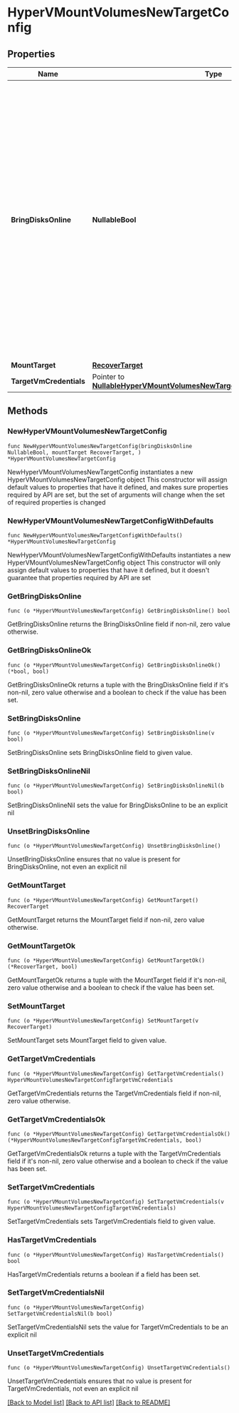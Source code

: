 # HyperVMountVolumesNewTargetConfig

## Properties

Name | Type | Description | Notes
------------ | ------------- | ------------- | -------------
**BringDisksOnline** | **NullableBool** | Specifies whether the volumes need to be online within the target environment after attaching the disks. For linux VMs, this should always be set to false because bring disks online is only supported for Windows VM. If this is set to true, HyperV Integration Services must be installed on the VM. | 
**MountTarget** | [**RecoverTarget**](RecoverTarget.md) |  | 
**TargetVmCredentials** | Pointer to [**NullableHyperVMountVolumesNewTargetConfigTargetVmCredentials**](HyperVMountVolumesNewTargetConfigTargetVmCredentials.md) |  | [optional] 

## Methods

### NewHyperVMountVolumesNewTargetConfig

`func NewHyperVMountVolumesNewTargetConfig(bringDisksOnline NullableBool, mountTarget RecoverTarget, ) *HyperVMountVolumesNewTargetConfig`

NewHyperVMountVolumesNewTargetConfig instantiates a new HyperVMountVolumesNewTargetConfig object
This constructor will assign default values to properties that have it defined,
and makes sure properties required by API are set, but the set of arguments
will change when the set of required properties is changed

### NewHyperVMountVolumesNewTargetConfigWithDefaults

`func NewHyperVMountVolumesNewTargetConfigWithDefaults() *HyperVMountVolumesNewTargetConfig`

NewHyperVMountVolumesNewTargetConfigWithDefaults instantiates a new HyperVMountVolumesNewTargetConfig object
This constructor will only assign default values to properties that have it defined,
but it doesn't guarantee that properties required by API are set

### GetBringDisksOnline

`func (o *HyperVMountVolumesNewTargetConfig) GetBringDisksOnline() bool`

GetBringDisksOnline returns the BringDisksOnline field if non-nil, zero value otherwise.

### GetBringDisksOnlineOk

`func (o *HyperVMountVolumesNewTargetConfig) GetBringDisksOnlineOk() (*bool, bool)`

GetBringDisksOnlineOk returns a tuple with the BringDisksOnline field if it's non-nil, zero value otherwise
and a boolean to check if the value has been set.

### SetBringDisksOnline

`func (o *HyperVMountVolumesNewTargetConfig) SetBringDisksOnline(v bool)`

SetBringDisksOnline sets BringDisksOnline field to given value.


### SetBringDisksOnlineNil

`func (o *HyperVMountVolumesNewTargetConfig) SetBringDisksOnlineNil(b bool)`

 SetBringDisksOnlineNil sets the value for BringDisksOnline to be an explicit nil

### UnsetBringDisksOnline
`func (o *HyperVMountVolumesNewTargetConfig) UnsetBringDisksOnline()`

UnsetBringDisksOnline ensures that no value is present for BringDisksOnline, not even an explicit nil
### GetMountTarget

`func (o *HyperVMountVolumesNewTargetConfig) GetMountTarget() RecoverTarget`

GetMountTarget returns the MountTarget field if non-nil, zero value otherwise.

### GetMountTargetOk

`func (o *HyperVMountVolumesNewTargetConfig) GetMountTargetOk() (*RecoverTarget, bool)`

GetMountTargetOk returns a tuple with the MountTarget field if it's non-nil, zero value otherwise
and a boolean to check if the value has been set.

### SetMountTarget

`func (o *HyperVMountVolumesNewTargetConfig) SetMountTarget(v RecoverTarget)`

SetMountTarget sets MountTarget field to given value.


### GetTargetVmCredentials

`func (o *HyperVMountVolumesNewTargetConfig) GetTargetVmCredentials() HyperVMountVolumesNewTargetConfigTargetVmCredentials`

GetTargetVmCredentials returns the TargetVmCredentials field if non-nil, zero value otherwise.

### GetTargetVmCredentialsOk

`func (o *HyperVMountVolumesNewTargetConfig) GetTargetVmCredentialsOk() (*HyperVMountVolumesNewTargetConfigTargetVmCredentials, bool)`

GetTargetVmCredentialsOk returns a tuple with the TargetVmCredentials field if it's non-nil, zero value otherwise
and a boolean to check if the value has been set.

### SetTargetVmCredentials

`func (o *HyperVMountVolumesNewTargetConfig) SetTargetVmCredentials(v HyperVMountVolumesNewTargetConfigTargetVmCredentials)`

SetTargetVmCredentials sets TargetVmCredentials field to given value.

### HasTargetVmCredentials

`func (o *HyperVMountVolumesNewTargetConfig) HasTargetVmCredentials() bool`

HasTargetVmCredentials returns a boolean if a field has been set.

### SetTargetVmCredentialsNil

`func (o *HyperVMountVolumesNewTargetConfig) SetTargetVmCredentialsNil(b bool)`

 SetTargetVmCredentialsNil sets the value for TargetVmCredentials to be an explicit nil

### UnsetTargetVmCredentials
`func (o *HyperVMountVolumesNewTargetConfig) UnsetTargetVmCredentials()`

UnsetTargetVmCredentials ensures that no value is present for TargetVmCredentials, not even an explicit nil

[[Back to Model list]](../README.md#documentation-for-models) [[Back to API list]](../README.md#documentation-for-api-endpoints) [[Back to README]](../README.md)


